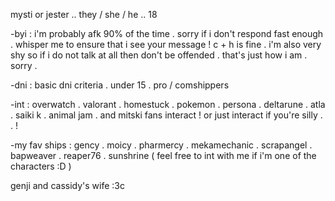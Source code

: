 mysti or jester .. they / she / he .. 18

-byi : i'm probably afk 90% of the time . sorry if i don't respond fast enough . whisper me to ensure that i see your message ! c + h is fine . i'm also very shy so if i do not talk at all then don't be offended . that's just how i am . sorry .

-dni : basic dni criteria . under 15 . pro / comshippers 

-int : overwatch . valorant . homestuck . pokemon . persona . deltarune . atla . saiki k . animal jam . and mitski fans interact ! or just interact if you're silly . . !

-my fav ships : gency .  moicy . pharmercy . mekamechanic . scrapangel . bapweaver . reaper76 . sunshrine ( feel free to int with me if i'm one of the characters :D )

 genji and cassidy's wife :3c
